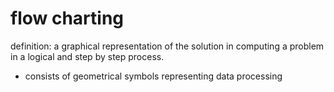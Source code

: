 # flow charting

definition: a graphical representation of the solution in computing a problem in a logical 
and step by step process.

- consists of geometrical symbols representing data processing




